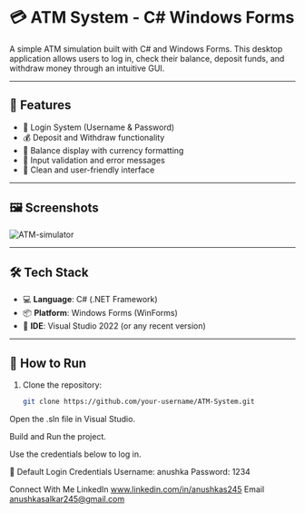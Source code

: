 # 💳 ATM System - C# Windows Forms

A simple ATM simulation built with C# and Windows Forms. This desktop application allows users to log in, check their balance, deposit funds, and withdraw money through an intuitive GUI.

---

## 🧰 Features

- 🔐 Login System (Username & Password)
- 💰 Deposit and Withdraw functionality
- 🧾 Balance display with currency formatting
- 🚦 Input validation and error messages
- 🎨 Clean and user-friendly interface

---

## 🖼️ Screenshots
![ATM-simulator](https://github.com/user-attachments/assets/56a32c50-4374-4cd1-9342-a00c18f86a10)


---

## 🛠️ Tech Stack

- 💻 **Language**: C# (.NET Framework)
- 📦 **Platform**: Windows Forms (WinForms)
- 🎨 **IDE**: Visual Studio 2022 (or any recent version)

---

## 🚀 How to Run

1. Clone the repository:
   ```bash
   git clone https://github.com/your-username/ATM-System.git
Open the .sln file in Visual Studio.

Build and Run the project.

Use the credentials below to log in.

🔐 Default Login Credentials
Username: anushka
Password: 1234

 Connect With Me
 LinkedIn
         www.linkedin.com/in/anushkas245
 Email
         anushkasalkar245@gmail.com
